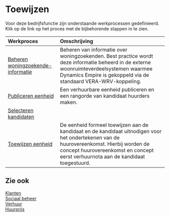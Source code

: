 # Toewijzen

Voor deze bedrijfsfunctie zijn onderstaande werkprocessen gedefinieerd. Klik op de link op het proces met de bijbehorende stappen in te zien.

Werkproces | Omschrijving
:--- | :---
[Beheren woningzoekende-informatie](beheren-woningzoekende-informatie/) | Beheren van informatie over woningzoekenden. Best practice wordt deze informatie beheerd in de externe woonruimteverdeelsystemen waarmee Dynamics Empire is gekoppeld via de standaard VERA-WRV-koppeling.
[Publiceren eenheid](publiceren-eenheid/) | Een verhuurbare eenheid publiceren en een rangorde van kandidaat huurders maken.
[Selecteren kandidaten](selecteren-kandidaten/) | 
[Toewijzen eenheid](toewijzen-eenheid/) | De eenheid formeel toewijzen aan de kandidaat en de kandidaat uitnodigen voor het ondertekenen van de huurovereenkomst. Hierbij worden de concept huurovereenkomst en concept eerst verhuurnota aan de kandidaat toegestuurd.

## Zie ook

[Klanten](../klanten/)  
[Sociaal beheer](../sociaal-beheer/)  
[Verhuur](../uitvoeren-ontwikkelproject/)  
[Huurprijs](../uitvoeren-ontwikkelproject/)
